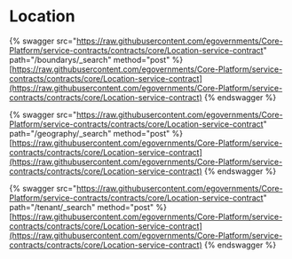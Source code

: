 # Location

{% swagger src="https://raw.githubusercontent.com/egovernments/Core-Platform/service-contracts/contracts/core/Location-service-contract" path="/boundarys/_search" method="post" %}
[https://raw.githubusercontent.com/egovernments/Core-Platform/service-contracts/contracts/core/Location-service-contract](https://raw.githubusercontent.com/egovernments/Core-Platform/service-contracts/contracts/core/Location-service-contract)
{% endswagger %}

{% swagger src="https://raw.githubusercontent.com/egovernments/Core-Platform/service-contracts/contracts/core/Location-service-contract" path="/geography/_search" method="post" %}
[https://raw.githubusercontent.com/egovernments/Core-Platform/service-contracts/contracts/core/Location-service-contract](https://raw.githubusercontent.com/egovernments/Core-Platform/service-contracts/contracts/core/Location-service-contract)
{% endswagger %}

{% swagger src="https://raw.githubusercontent.com/egovernments/Core-Platform/service-contracts/contracts/core/Location-service-contract" path="/tenant/_search" method="post" %}
[https://raw.githubusercontent.com/egovernments/Core-Platform/service-contracts/contracts/core/Location-service-contract](https://raw.githubusercontent.com/egovernments/Core-Platform/service-contracts/contracts/core/Location-service-contract)
{% endswagger %}
